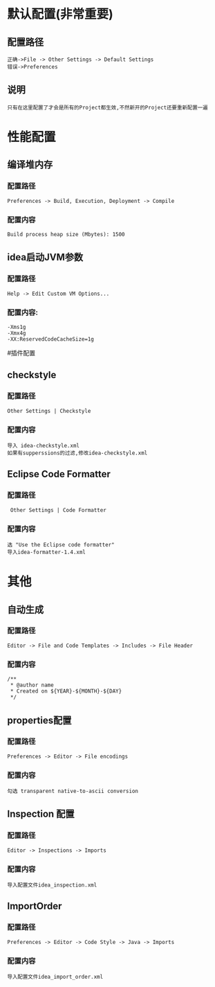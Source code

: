 # 默认配置(非常重要)
## 配置路径
    正确->File -> Other Settings -> Default Settings
    错误->Preferences
## 说明
    只有在这里配置了才会是所有的Project都生效,不然新开的Project还要重新配置一遍
    
    
# 性能配置
## 编译堆内存
### 配置路径
    Preferences -> Build, Execution, Deployment -> Compile
### 配置内容
    Build process heap size (Mbytes): 1500
## idea启动JVM参数
### 配置路径
    Help -> Edit Custom VM Options...
### 配置内容:
    -Xms1g
    -Xmx4g
    -XX:ReservedCodeCacheSize=1g
#插件配置
## checkstyle
### 配置路径
    Other Settings | Checkstyle
### 配置内容
    导入 idea-checkstyle.xml
    如果有supperssions的过滤,修改idea-checkstyle.xml
## Eclipse Code Formatter
### 配置路径
     Other Settings | Code Formatter
### 配置内容
    选 "Use the Eclipse code formatter"
    导入idea-formatter-1.4.xml
    
# 其他
## 自动生成
### 配置路径
    Editor -> File and Code Templates -> Includes -> File Header
### 配置内容
    /**
     * @author name 
     * Created on ${YEAR}-${MONTH}-${DAY}
     */
## properties配置
### 配置路径
    Preferences -> Editor -> File encodings
### 配置内容
    勾选 transparent native-to-ascii conversion
## Inspection 配置
### 配置路径
    Editor -> Inspections -> Imports
### 配置内容
    导入配置文件idea_inspection.xml
## ImportOrder
### 配置路径
    Preferences -> Editor -> Code Style -> Java -> Imports
### 配置内容
    导入配置文件idea_import_order.xml


    
    

 